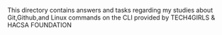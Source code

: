 This directory contains answers and tasks regarding my studies about Git,Github,and Linux commands on the CLI provided by TECH4GIRLS & HACSA FOUNDATION